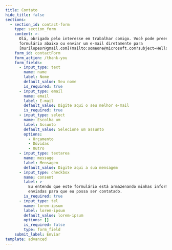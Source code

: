 ```yaml
---
title: Contato
hide_title: false
sections:
  - section_id: contact-form
    type: section_form
    content: >-
      Olá, obrigado pelo interesse em trabalhar comigo. Você pode preencher o
      formulário abaixo ou enviar um e-mail diretamente para
      [murilopesr@gmail.com](mailto:someone@microsoft.com?subject=Hello%20again)
    form_id: contactForm
    form_action: /thank-you
    form_fields:
      - input_type: text
        name: name
        label: Nome
        default_value: Seu nome
        is_required: true
      - input_type: email
        name: email
        label: E-mail
        default_value: Digite aqui o seu melhor e-mail
        is_required: true
      - input_type: select
        name: Escolha um
        label: Assunto
        default_value: Selecione um assunto
        options:
          - Orçamento
          - Dúvidas
          - Outro
      - input_type: textarea
        name: message
        label: Mensagem
        default_value: Digite aqui a sua mensagem
      - input_type: checkbox
        name: consent
        label: >-
          Eu entendo que este formulário está armazenando minhas informações
          enviadas para que eu possa ser contatado.
        is_required: true
      - input_type: tel
        name: lorem-ipsum
        label: lorem-ipsum
        default_value: lorem-ipsum
        options: []
        is_required: false
        type: form_field
    submit_label: Enviar
template: advanced
---
```

